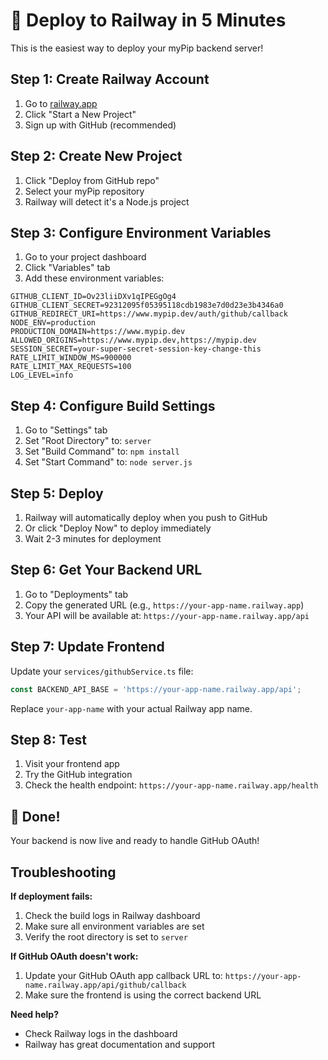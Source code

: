 # 🚀 Deploy to Railway in 5 Minutes

This is the easiest way to deploy your myPip backend server!

## Step 1: Create Railway Account
1. Go to [railway.app](https://railway.app)
2. Click "Start a New Project"
3. Sign up with GitHub (recommended)

## Step 2: Create New Project
1. Click "Deploy from GitHub repo"
2. Select your myPip repository
3. Railway will detect it's a Node.js project

## Step 3: Configure Environment Variables
1. Go to your project dashboard
2. Click "Variables" tab
3. Add these environment variables:

```env
GITHUB_CLIENT_ID=Ov23liiDXv1qIPEGgOg4
GITHUB_CLIENT_SECRET=92312095f05395118cdb1983e7d0d23e3b4346a0
GITHUB_REDIRECT_URI=https://www.mypip.dev/auth/github/callback
NODE_ENV=production
PRODUCTION_DOMAIN=https://www.mypip.dev
ALLOWED_ORIGINS=https://www.mypip.dev,https://mypip.dev
SESSION_SECRET=your-super-secret-session-key-change-this
RATE_LIMIT_WINDOW_MS=900000
RATE_LIMIT_MAX_REQUESTS=100
LOG_LEVEL=info
```

## Step 4: Configure Build Settings
1. Go to "Settings" tab
2. Set "Root Directory" to: `server`
3. Set "Build Command" to: `npm install`
4. Set "Start Command" to: `node server.js`

## Step 5: Deploy
1. Railway will automatically deploy when you push to GitHub
2. Or click "Deploy Now" to deploy immediately
3. Wait 2-3 minutes for deployment

## Step 6: Get Your Backend URL
1. Go to "Deployments" tab
2. Copy the generated URL (e.g., `https://your-app-name.railway.app`)
3. Your API will be available at: `https://your-app-name.railway.app/api`

## Step 7: Update Frontend
Update your `services/githubService.ts` file:

```typescript
const BACKEND_API_BASE = 'https://your-app-name.railway.app/api';
```

Replace `your-app-name` with your actual Railway app name.

## Step 8: Test
1. Visit your frontend app
2. Try the GitHub integration
3. Check the health endpoint: `https://your-app-name.railway.app/health`

## 🎉 Done!

Your backend is now live and ready to handle GitHub OAuth!

## Troubleshooting

**If deployment fails:**
1. Check the build logs in Railway dashboard
2. Make sure all environment variables are set
3. Verify the root directory is set to `server`

**If GitHub OAuth doesn't work:**
1. Update your GitHub OAuth app callback URL to: `https://your-app-name.railway.app/api/github/callback`
2. Make sure the frontend is using the correct backend URL

**Need help?**
- Check Railway logs in the dashboard
- Railway has great documentation and support 